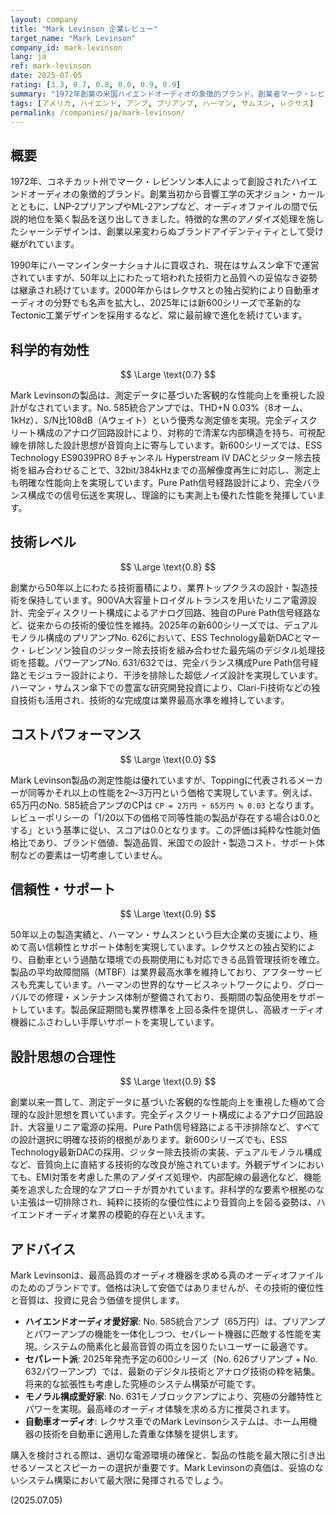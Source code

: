 ```yaml
---
layout: company
title: "Mark Levinson 企業レビュー"
target_name: "Mark Levinson"
company_id: mark-levinson
lang: ja
ref: mark-levinson
date: 2025-07-05
rating: [3.3, 0.7, 0.8, 0.0, 0.9, 0.9]
summary: "1972年創業の米国ハイエンドオーディオの象徴的ブランド。創業者マーク・レビンソンが築いた伝統的な技術力と黒のアノダイズ処理を施した独特な外観で、50年以上にわたり最高級アンプの代名詞として君臨。1990年にハーマンインターナショナルに買収され、現在はサムスン傘下で運営されながらも、最高峰のエンジニアリングと音質へのこだわりを継承。2025年にはTectonic工業デザインを採用した新600シリーズを発表し、革新的な技術と伝統的な品質の融合を図っています。レクサスとの独占契約により自動車オーディオでもその名声を拡大しており、ハイエンドオーディオ界での地位を不動のものとしています。"
tags: [アメリカ, ハイエンド, アンプ, プリアンプ, ハーマン, サムスン, レクサス]
permalink: /companies/ja/mark-levinson/
---
```


## 概要

1972年、コネチカット州でマーク・レビンソン本人によって創設されたハイエンドオーディオの象徴的ブランド。創業当初から音響工学の天才ジョン・カールとともに、LNP-2プリアンプやML-2アンプなど、オーディオファイルの間で伝説的地位を築く製品を送り出してきました。特徴的な黒のアノダイズ処理を施したシャーシデザインは、創業以来変わらぬブランドアイデンティティとして受け継がれています。

1990年にハーマンインターナショナルに買収され、現在はサムスン傘下で運営されていますが、50年以上にわたって培われた技術力と品質への妥協なき姿勢は継承され続けています。2000年からはレクサスとの独占契約により自動車オーディオの分野でも名声を拡大し、2025年には新600シリーズで革新的なTectonic工業デザインを採用するなど、常に最前線で進化を続けています。

## 科学的有効性

$$ \Large \text{0.7} $$

Mark Levinsonの製品は、測定データに基づいた客観的な性能向上を重視した設計がなされています。No. 585統合アンプでは、THD+N 0.03%（8オーム、1kHz）、S/N比108dB（Aウェイト）という優秀な測定値を実現。完全ディスクリート構成のアナログ回路設計により、対称的で清潔な内部構造を持ち、可視配線を排除した設計思想が音質向上に寄与しています。新600シリーズでは、ESS Technology ES9039PRO 8チャンネル Hyperstream IV DACとジッター除去技術を組み合わせることで、32bit/384kHzまでの高解像度再生に対応し、測定上も明確な性能向上を実現しています。Pure Path信号経路設計により、完全バランス構成での信号伝送を実現し、理論的にも実測上も優れた性能を発揮しています。

## 技術レベル

$$ \Large \text{0.8} $$

創業から50年以上にわたる技術蓄積により、業界トップクラスの設計・製造技術を保持しています。900VA大容量トロイダルトランスを用いたリニア電源設計、完全ディスクリート構成によるアナログ回路、独自のPure Path信号経路など、従来からの技術的優位性を維持。2025年の新600シリーズでは、デュアルモノラル構成のプリアンプNo. 626において、ESS Technology最新DACとマーク・レビンソン独自のジッター除去技術を組み合わせた最先端のデジタル処理技術を搭載。パワーアンプNo. 631/632では、完全バランス構成Pure Path信号経路とモジュラー設計により、干渉を排除した超低ノイズ設計を実現しています。ハーマン・サムスン傘下での豊富な研究開発投資により、Clari-Fi技術などの独自技術も活用され、技術的な完成度は業界最高水準を維持しています。

## コストパフォーマンス

$$ \Large \text{0.0} $$

Mark Levinson製品の測定性能は優れていますが、Toppingに代表されるメーカーが同等かそれ以上の性能を2～3万円という価格で実現しています。例えば、65万円のNo. 585統合アンプのCPは `CP = 2万円 ÷ 65万円 ≒ 0.03` となります。レビューポリシーの「1/20以下の価格で同等性能の製品が存在する場合は0.0とする」という基準に従い、スコアは0.0となります。この評価は純粋な性能対価格比であり、ブランド価値、製造品質、米国での設計・製造コスト、サポート体制などの要素は一切考慮していません。

## 信頼性・サポート

$$ \Large \text{0.9} $$

50年以上の製造実績と、ハーマン・サムスンという巨大企業の支援により、極めて高い信頼性とサポート体制を実現しています。レクサスとの独占契約により、自動車という過酷な環境での長期使用にも対応できる品質管理技術を確立。製品の平均故障間隔（MTBF）は業界最高水準を維持しており、アフターサービスも充実しています。ハーマンの世界的なサービスネットワークにより、グローバルでの修理・メンテナンス体制が整備されており、長期間の製品使用をサポートしています。製品保証期間も業界標準を上回る条件を提供し、高級オーディオ機器にふさわしい手厚いサポートを実現しています。

## 設計思想の合理性

$$ \Large \text{0.9} $$

創業以来一貫して、測定データに基づいた客観的な性能向上を重視した極めて合理的な設計思想を貫いています。完全ディスクリート構成によるアナログ回路設計、大容量リニア電源の採用、Pure Path信号経路による干渉排除など、すべての設計選択に明確な技術的根拠があります。新600シリーズでも、ESS Technology最新DACの採用、ジッター除去技術の実装、デュアルモノラル構成など、音質向上に直結する技術的な改良が施されています。外観デザインにおいても、EMI対策を考慮した黒のアノダイズ処理や、内部配線の最適化など、機能美を追求した合理的なアプローチが貫かれています。非科学的な要素や根拠のない主張は一切排除され、純粋に技術的な優位性により音質向上を図る姿勢は、ハイエンドオーディオ業界の模範的存在といえます。

## アドバイス

Mark Levinsonは、最高品質のオーディオ機器を求める真のオーディオファイルのためのブランドです。価格は決して安価ではありませんが、その技術的優位性と音質は、投資に見合う価値を提供します。

- **ハイエンドオーディオ愛好家**: No. 585統合アンプ（65万円）は、プリアンプとパワーアンプの機能を一体化しつつ、セパレート機器に匹敵する性能を実現。システムの簡素化と最高音質の両立を図りたいユーザーに最適です。
- **セパレート派**: 2025年発売予定の600シリーズ（No. 626プリアンプ + No. 632パワーアンプ）では、最新のデジタル技術とアナログ技術の粋を結集。将来的な拡張性も考慮した究極のシステム構築が可能です。
- **モノラル構成愛好家**: No. 631モノブロックアンプにより、究極の分離特性とパワーを実現。最高峰のオーディオ体験を求める方に推奨されます。
- **自動車オーディオ**: レクサス車でのMark Levinsonシステムは、ホーム用機器の技術を自動車に適用した貴重な体験を提供します。

購入を検討される際は、適切な電源環境の確保と、製品の性能を最大限に引き出せるソースとスピーカーの選択が重要です。Mark Levinsonの真価は、妥協のないシステム構築において最大限に発揮されるでしょう。

(2025.07.05)
